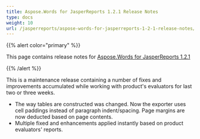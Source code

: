 ```yaml
---
title: Aspose.Words for JasperReports 1.2.1 Release Notes
type: docs
weight: 10
url: /jasperreports/aspose-words-for-jasperreports-1-2-1-release-notes/
---
```


{{% alert color="primary" %}} 

This page contains release notes for [Aspose.Words for JasperReports 1.2.1](http://www.aspose.com/downloads/words/jasperreports/new-releases/aspose.words-for-jasperreports-1.2.1/)

{{% /alert %}} 

This is a maintenance release containing a number of fixes and improvements accumulated while working with product's evaluators for last two or three weeks.

- The way tables are constructed was changed. Now the exporter uses cell paddings instead of paragraph indent/spacing.
  Page margins are now deducted based on page contents. 
- Multiple fixed and enhancements applied instantly based on product evaluators' reports.
